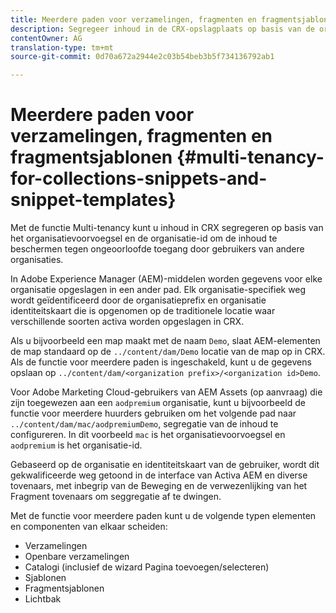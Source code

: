 ```yaml
---
title: Meerdere paden voor verzamelingen, fragmenten en fragmentsjablonen
description: Segregeer inhoud in de CRX-opslagplaats op basis van de organisatie van de klant om onbevoegde toegang te voorkomen.
contentOwner: AG
translation-type: tm+mt
source-git-commit: 0d70a672a2944e2c03b54beb3b5f734136792ab1

---
```



# Meerdere paden voor verzamelingen, fragmenten en fragmentsjablonen {#multi-tenancy-for-collections-snippets-and-snippet-templates}

Met de functie Multi-tenancy kunt u inhoud in CRX segregeren op basis van het organisatievoorvoegsel en de organisatie-id om de inhoud te beschermen tegen ongeoorloofde toegang door gebruikers van andere organisaties.

In Adobe Experience Manager (AEM)-middelen worden gegevens voor elke organisatie opgeslagen in een ander pad. Elk organisatie-specifiek weg wordt geïdentificeerd door de organisatieprefix en organisatie identiteitskaart
die is opgenomen op de traditionele locatie waar verschillende soorten activa worden opgeslagen in CRX.

Als u bijvoorbeeld een map maakt met de naam `Demo`, slaat AEM-elementen de map standaard op de `../content/dam/Demo` locatie van de map op in CRX. Als de functie voor meerdere paden is ingeschakeld, kunt u de gegevens opslaan op `../content/dam/<organization prefix>/<organization id>Demo`.

Voor Adobe Marketing Cloud-gebruikers van AEM Assets (op aanvraag) die zijn toegewezen aan een `aodpremium` organisatie, kunt u bijvoorbeeld de functie voor meerdere huurders gebruiken om het volgende pad naar `../content/dam/mac/aodpremiumDemo`, segregatie van de inhoud te configureren. In dit voorbeeld `mac` is het organisatievoorvoegsel en `aodpremium` is het organisatie-id.

Gebaseerd op de organisatie en identiteitskaart van de gebruiker, wordt dit gekwalificeerde weg getoond in de interface van Activa AEM en diverse tovenaars, met inbegrip van de Beweging en de verwezenlijking van het Fragment tovenaars om seggregatie af te dwingen.

Met de functie voor meerdere paden kunt u de volgende typen elementen en componenten van elkaar scheiden:

* Verzamelingen
* Openbare verzamelingen
* Catalogi (inclusief de wizard Pagina toevoegen/selecteren)
* Sjablonen
* Fragmentsjablonen
* Lichtbak
